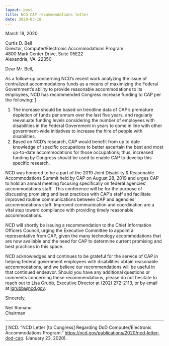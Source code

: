 ```yaml
---
layout: post
title: NCD CAP recommendations letter
date: 2020-03-18
---
```

M﻿arch 18, 2020

Curtis D. Bell\
Director, Computer/Electronic Accommodations Program\
4800 Mark Center Drive, Suite 05E22\
Alexandria, VA  22350

Dear Mr. Bell,

As a follow-up concerning NCD’s recent work analyzing the issue of centralized accommodations funds as a means of maximizing the Federal Government’s ability to provide reasonable accommodations to its employees, NCD has recommended Congress increase funding to CAP per the following: [1](https://ncd.gov/publications/2020/ncd-cap-recommendations-letter#_ftn1)

1. The increase should be based on trendline data of CAP’s premature depletion of funds per annum over the last five years, and regularly reevaluate funding levels considering the number of employees with disabilities in the Federal Government in years to come in line with other government-wide initiatives to increase the hire of people with disabilities.
2. Based on NCD’s research, CAP would benefit from up to date knowledge of specific occupations to better ascertain the best and most up-to-date accommodations for those occupations; thus, increased funding by Congress should be used to enable CAP to develop this specific research.

NCD was honored to be a part of the 2019 Joint Disability & Reasonable Accommodations Summit held by CAP on August 28, 2019 and urges CAP to hold an annual meeting focusing specifically on federal agencies’ accommodations staff.  This conference will be for the purpose of discussing promising and best practices with CAP’s staff and facilitate improved routine communications between CAP and agencies’ accommodations staff. Improved communication and coordination are a vital step toward compliance with providing timely reasonable accommodations.

NCD will shortly be issuing a recommendation to the Chief Information Officers Council, urging the Executive Committee to appoint a representative from CAP, given the many technology accommodations that are now available and the need for CAP to determine current promising and best practices in this space.

NCD acknowledges and continues to be grateful for the service of CAP in helping federal government employees with disabilities obtain reasonable accommodations, and we believe our recommendations will be useful in that continued endeavor. Should you have any additional questions or comments concerning these recommendations, please do not hesitate to reach out to Lisa Grubb, Executive Director at (202) 272-2113, or by email at [lgrubb@ncd.gov](mailto:lgrubb@ncd.gov).

Sincerely,

Neil Romano\
Chairman

- - -

 [1](https://ncd.gov/publications/2020/ncd-cap-recommendations-letter#_ftnref1) NCD. “NCD Letter \[to Congress] Regarding DoD Computer/Electronic Accommodations Program.” <https://ncd.gov/publications/2020/ncd-letter-dod-cap>. (January 23, 2020).
